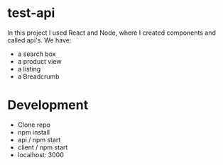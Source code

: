 # test-api

In this project I used React and Node, where I created components and called api's.
We have:
* a search box
* a product view
* a listing
* a Breadcrumb

# Development
* Clone repo
* npm install
* api / npm start
* client / npm start
* localhost: 3000
